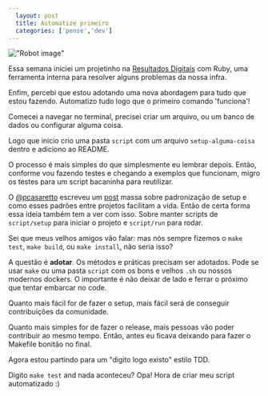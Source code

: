```yaml
---
  layout: post
  title: Automatize primeiro
  categories: ['pense','dev']
---
```


!["Robot image"](https://res.cloudinary.com/robolike/image/upload/v1417674434/blue-robolike-robot_cujcxi.jpg)

Essa semana iniciei um projetinho na [Resultados Digitais](http://resultadosdigitais.com.br) com Ruby, uma
ferramenta interna para resolver alguns problemas da nossa infra.

Enfim, percebi que estou adotando uma nova abordagem para tudo que estou
fazendo. Automatizo tudo logo que o primeiro comando 'funciona'!

Comecei a navegar no terminal, precisei criar um arquivo, ou um banco de dados
ou configurar alguma coisa.

Logo que inicio crio uma pasta `script` com um arquivo `setup-alguma-coisa` dentro e adiciono ao README.

O processo é mais simples do que simplesmente eu lembrar depois. Então,
conforme vou fazendo testes e chegando a exemplos que funcionam, migro os
testes para um script bacaninha para reutilizar.

O [@pcasaretto](http://twitter.com/pcasaretto) escreveu um [post](http://shipit.resultadosdigitais.com.br/blog/padronizacao-para-reduzir-atrito-entre-projetos/) massa 
sobre padronização de setup e como esses padrões entre projetos facilitam a vida.
Então de certa forma essa ideia também tem a ver com isso. Sobre manter scripts
de `script/setup` para iniciar o projeto e `script/run` para rodar.

Sei que meus velhos amigos vão falar: mas nós sempre fizemos o  `make test`, `make build`,
ou `make install`, não seria isso?

A questão é **adotar**. Os métodos e práticas precisam ser adotados. Pode se usar
`make` ou uma pasta `script` com os bons e velhos `.sh` ou nossos modernos
dockers. O importante é não deixar de lado e ferrar o próximo que tentar
embarcar no code.

Quanto mais fácil for de fazer o setup, mais fácil será de conseguir
contribuições da comunidade.

Quanto mais simples for de fazer o release, mais pessoas vão poder contribuir
ao mesmo tempo. Então, antes eu ficava deixando para fazer o Makefile bonitão
no final.

Agora estou partindo para um "digito logo existo" estilo TDD.

Digito `make test` and nada aconteceu? Opa! Hora de criar meu script automatizado :)


